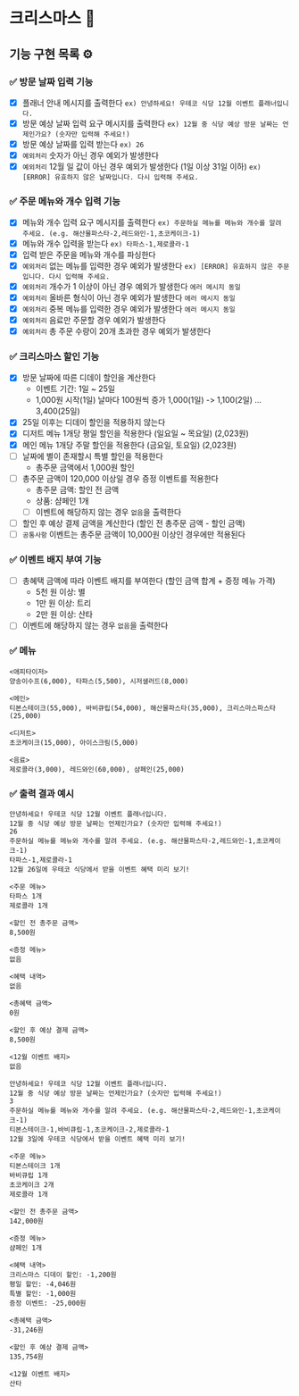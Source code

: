 # 크리스마스 🎄

## 기능 구현 목록 ⚙️

### ✅ 방문 날짜 입력 기능
- [x] 플래너 안내 메시지를 출력한다 `ex) 안녕하세요! 우테코 식당 12월 이벤트 플래너입니다.`
- [x] 방문 예상 날짜 입력 요구 메시지를 출력한다 `ex) 12월 중 식당 예상 방문 날짜는 언제인가요? (숫자만 입력해 주세요!)`
- [x] 방문 예상 날짜를 입력 받는다 `ex) 26`
- [x] `예외처리` 숫자가 아닌 경우 예외가 발생한다
- [x] `예외처리` 12월 일 값이 아닌 경우 예외가 발생한다 (1일 이상 31일 이하) `ex) [ERROR] 유효하지 않은 날짜입니다. 다시 입력해 주세요.`

### ✅ 주문 메뉴와 개수 입력 기능
- [x] 메뉴와 개수 입력 요구 메시지를 출력한다 `ex) 주문하실 메뉴를 메뉴와 개수를 알려 주세요. (e.g. 해산물파스타-2,레드와인-1,초코케이크-1)`
- [x] 메뉴와 개수 입력을 받는다 `ex) 타파스-1,제로콜라-1`
- [x] 입력 받은 주문을 메뉴와 개수를 파싱한다
- [x] `예외처리` 없는 메뉴를 입력한 경우 예외가 발생한다 `ex) [ERROR] 유효하지 않은 주문입니다. 다시 입력해 주세요.`
- [x] `예외처리` 개수가 1 이상이 아닌 경우 예외가 발생한다 `에러 메시지 동일`
- [x] `예외처리` 올바른 형식이 아닌 경우 예외가 발생한다 `에러 메시지 동일`
- [x] `예외처리` 중복 메뉴를 입력한 경우 예외가 발생한다 `에러 메시지 동일`
- [x] `예외처리` 음료만 주문할 경우 예외가 발생한다
- [x] `예외처리` 총 주문 수량이 20개 초과한 경우 예외가 발생한다

### ✅ 크리스마스 할인 기능
- [x] 방문 날짜에 따른 디데이 할인을 계산한다
    - 이벤트 기간: 1일 ~ 25일
    - 1,000원 시작(1일) 날마다 100원씩 증가 1,000(1일) -> 1,100(2일) ... 3,400(25일)
- [x] 25일 이후는 디데이 할인을 적용하지 않는다
- [x] 디저트 메뉴 1개당 평일 할인을 적용한다 (일요일 ~ 목요일) (2,023원)
- [x] 메인 메뉴 1개당 주말 할인을 적용한다 (금요일, 토요일) (2,023원)
- [ ] 날짜에 별이 존재할시 특별 할인을 적용한다
    - 총주문 금액에서 1,000원 할인
- [ ] 총주문 금액이 120,000 이상일 경우 증정 이벤트를 적용한다
    - 총주문 금액: 할인 전 금액
    - 상품: 샴페인 1개
    - [ ] 이벤트에 해당하지 않는 경우 `없음`을 출력한다
- [ ] 할인 후 예상 결제 금액을 계산한다 (할인 전 총주문 금액 - 할인 금액)
- [ ] `공통사항` 이벤트는 총주문 금액이 10,000원 이상인 경우에만 적용된다

### ✅ 이벤트 배지 부여 기능
- [ ] 총혜택 금액에 따라 이벤트 배지를 부여한다 (할인 금액 합계 + 증정 메뉴 가격)
    - 5천 원 이상: 별
    - 1만 원 이상: 트리
    - 2만 원 이상: 산타
- [ ] 이벤트에 해당하지 않는 경우 `없음`을 출력한다

### ✅ 메뉴
```
<애피타이저>
양송이수프(6,000), 타파스(5,500), 시저샐러드(8,000)

<메인>
티본스테이크(55,000), 바비큐립(54,000), 해산물파스타(35,000), 크리스마스파스타(25,000)

<디저트>
초코케이크(15,000), 아이스크림(5,000)

<음료>
제로콜라(3,000), 레드와인(60,000), 샴페인(25,000)
```

### ✅ 출력 결과 예시
```
안녕하세요! 우테코 식당 12월 이벤트 플래너입니다.
12월 중 식당 예상 방문 날짜는 언제인가요? (숫자만 입력해 주세요!)
26
주문하실 메뉴를 메뉴와 개수를 알려 주세요. (e.g. 해산물파스타-2,레드와인-1,초코케이크-1)
타파스-1,제로콜라-1
12월 26일에 우테코 식당에서 받을 이벤트 혜택 미리 보기!

<주문 메뉴>
타파스 1개
제로콜라 1개

<할인 전 총주문 금액>
8,500원

<증정 메뉴>
없음

<혜택 내역>
없음

<총혜택 금액>
0원

<할인 후 예상 결제 금액>
8,500원

<12월 이벤트 배지>
없음

안녕하세요! 우테코 식당 12월 이벤트 플래너입니다.
12월 중 식당 예상 방문 날짜는 언제인가요? (숫자만 입력해 주세요!)
3
주문하실 메뉴를 메뉴와 개수를 알려 주세요. (e.g. 해산물파스타-2,레드와인-1,초코케이크-1)
티본스테이크-1,바비큐립-1,초코케이크-2,제로콜라-1
12월 3일에 우테코 식당에서 받을 이벤트 혜택 미리 보기!

<주문 메뉴>
티본스테이크 1개
바비큐립 1개
초코케이크 2개
제로콜라 1개

<할인 전 총주문 금액>
142,000원

<증정 메뉴>
샴페인 1개

<혜택 내역>
크리스마스 디데이 할인: -1,200원
평일 할인: -4,046원
특별 할인: -1,000원
증정 이벤트: -25,000원

<총혜택 금액>
-31,246원

<할인 후 예상 결제 금액>
135,754원

<12월 이벤트 배지>
산타
```